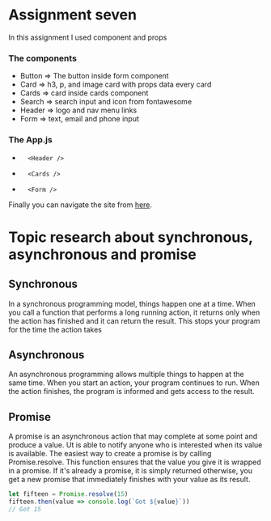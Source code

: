 # Assignment seven
In this assignment I used component and props
### The components
* Button => The button inside form component
* Card => h3, p, and image card with props data every card
* Cards => card inside cards component
* Search => search input and icon from fontawesome
* Header => logo and nav menu links
* Form => text, email and phone input
### The App.js
* ```
    <Header />
* ```
    <Cards />
* ```
    <Form />
    ```
    
Finally you can navigate the site from [here](https://assignment-seven-taupe.vercel.app/).

# Topic research about synchronous, asynchronous and promise
## Synchronous
In a synchronous programming model, things happen one at a time.
When you call a function that performs a long running action, it returns only when the
action has finished and it can return the result. This stops your program for
the time the action takes

## Asynchronous 
An asynchronous programming allows multiple things to happen at the same time.
When you start an action, your program continues to run. When the action finishes,
the program is informed and gets access to the result.

## Promise
A promise is an asynchronous action that may complete at some point and produce a value.
Ut is able to notify anyone who is interested when its value is available.
The easiest way to create a promise is by calling Promise.resolve. This
function ensures that the value you give it is wrapped in a promise.
If it's already a promise, it is simply returned otherwise, you get a new promise
that immediately finishes with your value as its result.

```javascript
let fifteen = Promise.resolve(15)
fifteen.then(value => console.log(`Got ${value}`))
// Got 15
```






